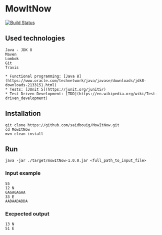 # MowItNow

[![Build Status](https://travis-ci.org/saidbouig/MowItNow.svg?branch=master)](https://travis-ci.org/saidbouig/MowItNow)

## Used technologies

    Java - JDK 8
    Maven
    Lombok
    Git
    Travis
    
    * Functional programming: [Java 8](https://www.oracle.com/technetwork/java/javase/downloads/jdk8-downloads-2133151.html)
    * Tests: [JUnit 5](https://junit.org/junit5/)
    * Test Driven Development: [TDD](https://en.wikipedia.org/wiki/Test-driven_development)
    
## Installation

    git clone https://github.com/saidbouig/MowItNow.git
    cd MowItNow
    mvn clean install
    
## Run
    
    java -jar ./target/mowItNow-1.0.0.jar <full_path_to_input_file>
    
### Input example

    55
    12 N
    GAGAGAGAA
    33 E
    AADAADADDA

### Excpected output

    13 N
    51 E